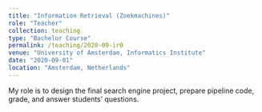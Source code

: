 ```yaml
---
title: "Information Retrieval (Zoekmachines)"
role: "Teacher"
collection: teaching
type: "Bachelor Course"
permalink: /teaching/2020-09-ir0
venue: "University of Amsterdam, Informatics Institute"
date: "2020-09-01"
location: "Amsterdam, Netherlands"
---
```


My role is to design the final search engine project, prepare pipeline code, grade, and answer students’ questions.